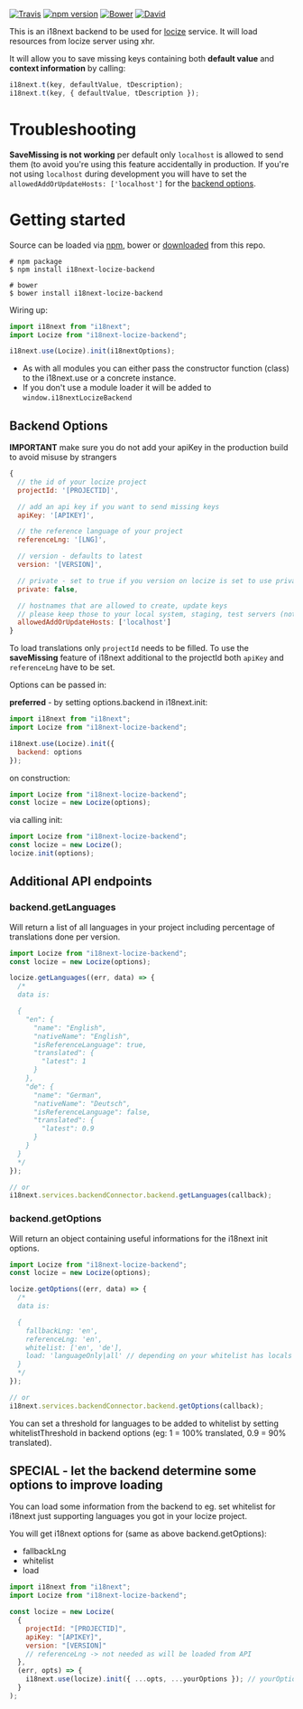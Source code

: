 [![Travis](https://img.shields.io/travis/locize/i18next-locize-backend/master.svg?style=flat-square)](https://travis-ci.org/locize/i18next-locize-backend)
[![npm version](https://img.shields.io/npm/v/i18next-locize-backend.svg?style=flat-square)](https://www.npmjs.com/package/i18next-locize-backend)
[![Bower](https://img.shields.io/bower/v/i18next-locize-backend.svg)]()
[![David](https://img.shields.io/david/locize/i18next-locize-backend.svg?style=flat-square)](https://david-dm.org/locize/i18next-locize-backend)

This is an i18next backend to be used for [locize](http://locize.com) service. It will load resources from locize server using xhr.

It will allow you to save missing keys containing both **default value** and **context information** by calling:

```js
i18next.t(key, defaultValue, tDescription);
i18next.t(key, { defaultValue, tDescription });
```

# Troubleshooting

**SaveMissing is not working** per default only `localhost` is allowed to send them (to avoid you're using this feature accidentally in production. If you're not using `localhost` during development you will have to set the `allowedAddOrUpdateHosts: ['localhost']` for the [backend options](https://github.com/locize/i18next-locize-backend#backend-options).

# Getting started

Source can be loaded via [npm](https://www.npmjs.com/package/i18next-locize-backend), bower or [downloaded](https://cdn.rawgit.com/locize/i18next-locize-backend/master/i18next-locize-backend.min.js) from this repo.

```
# npm package
$ npm install i18next-locize-backend

# bower
$ bower install i18next-locize-backend
```

Wiring up:

```js
import i18next from "i18next";
import Locize from "i18next-locize-backend";

i18next.use(Locize).init(i18nextOptions);
```

- As with all modules you can either pass the constructor function (class) to the i18next.use or a concrete instance.
- If you don't use a module loader it will be added to `window.i18nextLocizeBackend`

## Backend Options

**IMPORTANT** make sure you do not add your apiKey in the production build to avoid misuse by strangers

```js
{
  // the id of your locize project
  projectId: '[PROJECTID]',

  // add an api key if you want to send missing keys
  apiKey: '[APIKEY]',

  // the reference language of your project
  referenceLng: '[LNG]',

  // version - defaults to latest
  version: '[VERSION]',

  // private - set to true if you version on locize is set to use private publish
  private: false,

  // hostnames that are allowed to create, update keys
  // please keep those to your local system, staging, test servers (not production)
  allowedAddOrUpdateHosts: ['localhost']
}
```

To load translations only `projectId` needs to be filled. To use the **saveMissing** feature of i18next additional to the projectId both `apiKey` and `referenceLng` have to be set.

Options can be passed in:

**preferred** - by setting options.backend in i18next.init:

```js
import i18next from "i18next";
import Locize from "i18next-locize-backend";

i18next.use(Locize).init({
  backend: options
});
```

on construction:

```js
import Locize from "i18next-locize-backend";
const locize = new Locize(options);
```

via calling init:

```js
import Locize from "i18next-locize-backend";
const locize = new Locize();
locize.init(options);
```

## Additional API endpoints

### backend.getLanguages

Will return a list of all languages in your project including percentage of translations done per version.

```js
import Locize from "i18next-locize-backend";
const locize = new Locize(options);

locize.getLanguages((err, data) => {
  /*
  data is:

  {
    "en": {
      "name": "English",
      "nativeName": "English",
      "isReferenceLanguage": true,
      "translated": {
        "latest": 1
      }
    },
    "de": {
      "name": "German",
      "nativeName": "Deutsch",
      "isReferenceLanguage": false,
      "translated": {
        "latest": 0.9
      }
    }
  }
  */
});

// or
i18next.services.backendConnector.backend.getLanguages(callback);
```

### backend.getOptions

Will return an object containing useful informations for the i18next init options.

```js
import Locize from "i18next-locize-backend";
const locize = new Locize(options);

locize.getOptions((err, data) => {
  /*
  data is:

  {
    fallbackLng: 'en',
    referenceLng: 'en',
    whitelist: ['en', 'de'],
    load: 'languageOnly|all' // depending on your whitelist has locals having region like en-US
  }
  */
});

// or
i18next.services.backendConnector.backend.getOptions(callback);
```

You can set a threshold for languages to be added to whitelist by setting whitelistThreshold in backend options (eg: 1 = 100% translated, 0.9 = 90% translated).

## SPECIAL - let the backend determine some options to improve loading

You can load some information from the backend to eg. set whitelist for i18next just supporting languages you got in your locize project.

You will get i18next options for (same as above backend.getOptions):

- fallbackLng
- whitelist
- load

```js
import i18next from "i18next";
import Locize from "i18next-locize-backend";

const locize = new Locize(
  {
    projectId: "[PROJECTID]",
    apiKey: "[APIKEY]",
    version: "[VERSION]"
    // referenceLng -> not needed as will be loaded from API
  },
  (err, opts) => {
    i18next.use(locize).init({ ...opts, ...yourOptions }); // yourOptions should not include backendOptions!
  }
);
```
